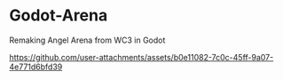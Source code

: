 # Godot-Arena
Remaking Angel Arena from WC3 in Godot


https://github.com/user-attachments/assets/b0e11082-7c0c-45ff-9a07-4e771d6bfd39


